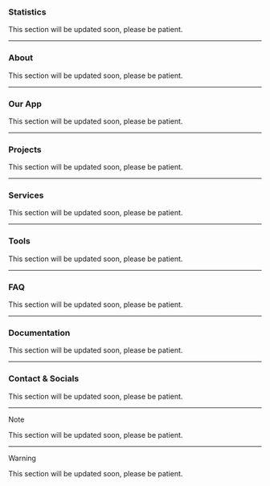 ### Statistics
This section will be updated soon, please be patient.

---

### About
This section will be updated soon, please be patient.

---

### Our App
This section will be updated soon, please be patient.

---

### Projects
This section will be updated soon, please be patient.

---

### Services
This section will be updated soon, please be patient.

---

### Tools
This section will be updated soon, please be patient.

---

### FAQ
This section will be updated soon, please be patient.

---

### Documentation
This section will be updated soon, please be patient.

---

### Contact & Socials
This section will be updated soon, please be patient.

---


> [!NOTE]
> This section will be updated soon, please be patient.

---

> [!WARNING]
> This section will be updated soon, please be patient.

